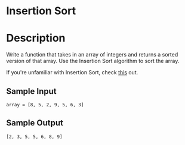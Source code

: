 # Insertion Sort

# Description
Write a function that takes in an array of integers and returns a sorted version of that array. Use the Insertion Sort algorithm to sort the array.

If you're unfamiliar with Insertion Sort, check [this](https://en.wikipedia.org/wiki/Insertion_sort) out.

## Sample Input
```
array = [8, 5, 2, 9, 5, 6, 3]
```

## Sample Output
```
[2, 3, 5, 5, 6, 8, 9]
```

